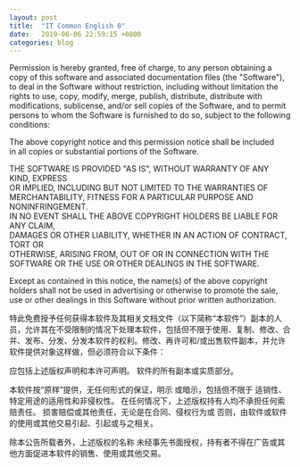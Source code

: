 ```yaml
---
layout: post
title:  "IT Common English 0"
date:   2019-06-06 22:59:15 +0800
categories: blog
---
```


Permission is hereby granted, free of charge, to any person obtaining a copy of this software and associated documentation files (the "Software"), to deal in the Software without restriction, including without limitation the rights to use, copy, modify, merge, publish, distribute, distribute with modifications, sublicense, and/or sell copies of the Software, and to permit persons to whom the Software is furnished to do so, subject to the following conditions:                 
                                                                         
The above copyright notice and this permission notice shall be included  
in all copies or substantial portions of the Software.                   
                                                                          
THE SOFTWARE IS PROVIDED "AS IS", WITHOUT WARRANTY OF ANY KIND, EXPRESS  
OR IMPLIED, INCLUDING BUT NOT LIMITED TO THE WARRANTIES OF               
MERCHANTABILITY, FITNESS FOR A PARTICULAR PURPOSE AND NONINFRINGEMENT.   
IN NO EVENT SHALL THE ABOVE COPYRIGHT HOLDERS BE LIABLE FOR ANY CLAIM,   
DAMAGES OR OTHER LIABILITY, WHETHER IN AN ACTION OF CONTRACT, TORT OR   
OTHERWISE, ARISING FROM, OUT OF OR IN CONNECTION WITH THE SOFTWARE OR THE USE OR OTHER DEALINGS IN THE SOFTWARE.    
                                                                              
Except as contained in this notice, the name(s) of the above copyright   
holders shall not be used in advertising or otherwise to promote the sale, use or other dealings in this Software without prior written authorization.      


特此免费授予任何获得本软件及其相关文档文件（以下简称“本软件”）副本的人员，允许其在不受限制的情况下处理本软件，包括但不限于使用、复制、修改、合并、发布、分发、分发本软件的权利。修改、再许可和/或出售软件副本，并允许软件提供对象这样做，但必须符合以下条件：

应包括上述版权声明和本许可声明。
软件的所有副本或实质部分。

本软件按“原样”提供，无任何形式的保证，明示
或暗示，包括但不限于
适销性、特定用途的适用性和非侵权性。
在任何情况下，上述版权持有人均不承担任何索赔责任。
损害赔偿或其他责任，无论是在合同、侵权行为或
否则，由软件或软件的使用或其他交易引起、引起或与之相关。

除本公告所载者外，上述版权的名称
未经事先书面授权，持有者不得在广告或其他方面促进本软件的销售、使用或其他交易。